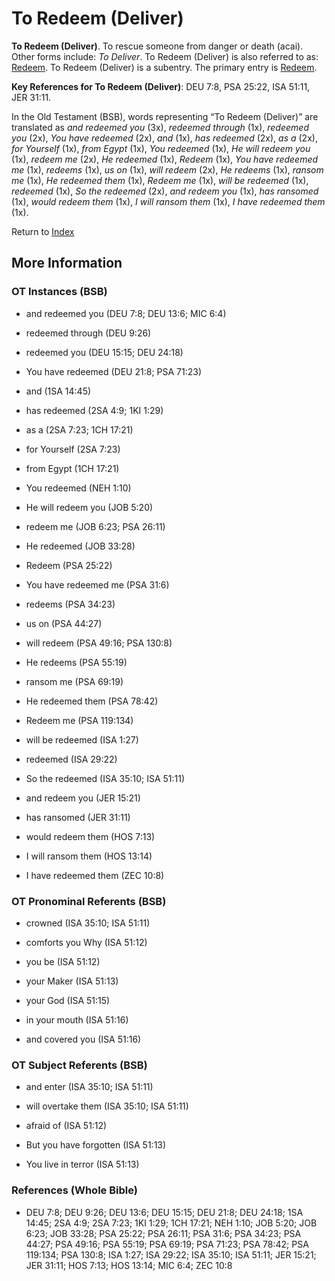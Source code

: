 # To Redeem (Deliver)
**To Redeem (Deliver)**. 
To rescue someone from danger or death (acai). 
Other forms include: 
*To Deliver*. 
To Redeem (Deliver) is also referred to as: 
[Redeem](Redeem.md). 
To Redeem (Deliver) is a subentry. The primary entry is 
[Redeem](Redeem.md). 


**Key References for To Redeem (Deliver)**: 
DEU 7:8, PSA 25:22, ISA 51:11, JER 31:11. 


In the Old Testament (BSB), words representing “To Redeem (Deliver)” are translated as 
*and redeemed you* (3x), *redeemed through* (1x), *redeemed you* (2x), *You have redeemed* (2x), *and* (1x), *has redeemed* (2x), *as a* (2x), *for Yourself* (1x), *from Egypt* (1x), *You redeemed* (1x), *He will redeem you* (1x), *redeem me* (2x), *He redeemed* (1x), *Redeem* (1x), *You have redeemed me* (1x), *redeems* (1x), *us on* (1x), *will redeem* (2x), *He redeems* (1x), *ransom me* (1x), *He redeemed them* (1x), *Redeem me* (1x), *will be redeemed* (1x), *redeemed* (1x), *So the redeemed* (2x), *and redeem you* (1x), *has ransomed* (1x), *would redeem them* (1x), *I will ransom them* (1x), *I have redeemed them* (1x). 




Return to [Index](00-Index.md)

## More Information

### OT Instances (BSB)

* and redeemed you (DEU 7:8; DEU 13:6; MIC 6:4)

* redeemed through (DEU 9:26)

* redeemed you (DEU 15:15; DEU 24:18)

* You have redeemed (DEU 21:8; PSA 71:23)

* and (1SA 14:45)

* has redeemed (2SA 4:9; 1KI 1:29)

* as a (2SA 7:23; 1CH 17:21)

* for Yourself (2SA 7:23)

* from Egypt (1CH 17:21)

* You redeemed (NEH 1:10)

* He will redeem you (JOB 5:20)

* redeem me (JOB 6:23; PSA 26:11)

* He redeemed (JOB 33:28)

* Redeem (PSA 25:22)

* You have redeemed me (PSA 31:6)

* redeems (PSA 34:23)

* us on (PSA 44:27)

* will redeem (PSA 49:16; PSA 130:8)

* He redeems (PSA 55:19)

* ransom me (PSA 69:19)

* He redeemed them (PSA 78:42)

* Redeem me (PSA 119:134)

* will be redeemed (ISA 1:27)

* redeemed (ISA 29:22)

* So the redeemed (ISA 35:10; ISA 51:11)

* and redeem you (JER 15:21)

* has ransomed (JER 31:11)

* would redeem them (HOS 7:13)

* I will ransom them (HOS 13:14)

* I have redeemed them (ZEC 10:8)



### OT Pronominal Referents (BSB)

* crowned (ISA 35:10; ISA 51:11)

* comforts you Why (ISA 51:12)

* you be (ISA 51:12)

* your Maker (ISA 51:13)

* your God (ISA 51:15)

* in your mouth (ISA 51:16)

* and covered you (ISA 51:16)



### OT Subject Referents (BSB)

* and enter (ISA 35:10; ISA 51:11)

* will overtake them (ISA 35:10; ISA 51:11)

* afraid of (ISA 51:12)

* But you have forgotten (ISA 51:13)

* You live in terror (ISA 51:13)



### References (Whole Bible)

* DEU 7:8; DEU 9:26; DEU 13:6; DEU 15:15; DEU 21:8; DEU 24:18; 1SA 14:45; 2SA 4:9; 2SA 7:23; 1KI 1:29; 1CH 17:21; NEH 1:10; JOB 5:20; JOB 6:23; JOB 33:28; PSA 25:22; PSA 26:11; PSA 31:6; PSA 34:23; PSA 44:27; PSA 49:16; PSA 55:19; PSA 69:19; PSA 71:23; PSA 78:42; PSA 119:134; PSA 130:8; ISA 1:27; ISA 29:22; ISA 35:10; ISA 51:11; JER 15:21; JER 31:11; HOS 7:13; HOS 13:14; MIC 6:4; ZEC 10:8



